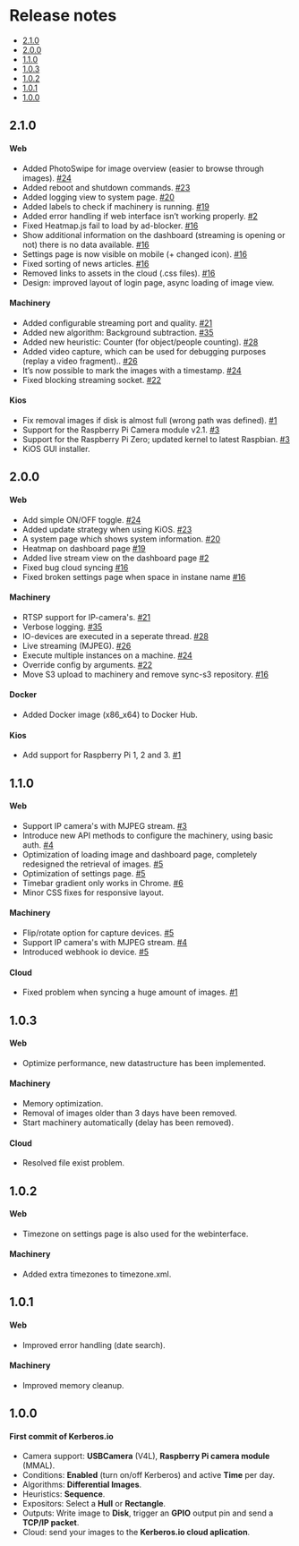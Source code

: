 # Release notes

* [2.1.0](#2-1-0)
* [2.0.0](#2-0-0)
* [1.1.0](#1-1-0)
* [1.0.3](#1-0-3)
* [1.0.2](#1-0-2)
* [1.0.1](#1-0-1)
* [1.0.0](#1-0-0)

<a name="2-1-0"></a>
## 2.1.0

#### Web

* Added PhotoSwipe for image overview (easier to browse through images). [#24](https://github.com/kerberos-io/web/issues/24)
* Added reboot and shutdown commands. [#23](https://github.com/kerberos-io/web/issues/23)
* Added logging view to system page. [#20](https://github.com/kerberos-io/web/issues/20)
* Added labels to check if machinery is running. [#19](https://github.com/kerberos-io/web/issues/19)
* Added error handling if web interface isn’t working properly. [#2](https://github.com/kerberos-io/web/issues/2)
* Fixed Heatmap.js fail to load by ad-blocker. [#16](https://github.com/kerberos-io/web/issues/16)
* Show additional information on the dashboard (streaming is opening or not) there is no data available. [#16](https://github.com/kerberos-io/web/issues/16)
* Settings page is now visible on mobile (+ changed icon). [#16](https://github.com/kerberos-io/web/issues/16)
* Fixed sorting of news articles. [#16](https://github.com/kerberos-io/web/issues/16)
* Removed links to assets in the cloud (.css files). [#16](https://github.com/kerberos-io/web/issues/16)
* Design: improved layout of login page, async loading of image view.

#### Machinery

* Added configurable streaming port and quality. [#21](https://github.com/kerberos-io/machinery/issues/21)
* Added new algorithm: Background subtraction. [#35](https://github.com/kerberos-io/machinery/issues/35)
* Added new heuristic: Counter (for object/people counting). [#28](https://github.com/kerberos-io/machinery/issues/28)
* Added video capture, which can be used for debugging purposes (replay a video fragment).. [#26](https://github.com/kerberos-io/machinery/issues/26)
* It’s now possible to mark the images with a timestamp. [#24](https://github.com/kerberos-io/machinery/issues/24)
* Fixed blocking streaming socket. [#22](https://github.com/kerberos-io/machinery/issues/22)

#### Kios

* Fix removal images if disk is almost full (wrong path was defined). [#1](https://github.com/kerberos-io/kios/issues/1)
* Support for the Raspberry Pi Camera module v2.1. [#3](https://github.com/kerberos-io/kios/issues/3)
* Support for the Raspberry Pi Zero; updated kernel to latest Raspbian. [#3](https://github.com/kerberos-io/kios/issues/3)
* KiOS GUI installer.

<a name="2-0-0"></a>
## 2.0.0

#### Web

* Add simple ON/OFF toggle. [#24](https://github.com/kerberos-io/web/issues/24)
* Added update strategy when using KiOS. [#23](https://github.com/kerberos-io/web/issues/23)
* A system page which shows system information. [#20](https://github.com/kerberos-io/web/issues/20)
* Heatmap on dashboard page [#19](https://github.com/kerberos-io/web/issues/19)
* Added live stream view on the dashboard page [#2](https://github.com/kerberos-io/web/issues/2)
* Fixed bug cloud syncing [#16](https://github.com/kerberos-io/web/issues/16)
* Fixed broken settings page when space in instane name [#16](https://github.com/kerberos-io/web/issues/16)

#### Machinery

* RTSP support for IP-camera's. [#21](https://github.com/kerberos-io/machinery/issues/21)
* Verbose logging. [#35](https://github.com/kerberos-io/machinery/issues/35)
* IO-devices are executed in a seperate thread. [#28](https://github.com/kerberos-io/machinery/issues/28)
* Live streaming (MJPEG). [#26](https://github.com/kerberos-io/machinery/issues/26)
* Execute multiple instances on a machine. [#24](https://github.com/kerberos-io/machinery/issues/24)
* Override config by arguments. [#22](https://github.com/kerberos-io/machinery/issues/22)
* Move S3 upload to machinery and remove sync-s3 repository. [#16](https://github.com/kerberos-io/machinery/issues/16)

#### Docker

* Added Docker image (x86_x64) to Docker Hub.

#### Kios

* Add support for Raspberry Pi 1, 2 and 3. [#1](https://github.com/kerberos-io/kios/issues/1)

<a name="1-1-0"></a>
## 1.1.0

#### Web

* Support IP camera's with MJPEG stream. [#3](https://github.com/kerberos-io/web/issues/3)
* Introduce new API methods to configure the machinery, using basic auth. [#4](https://github.com/kerberos-io/web/issues/4)
* Optimization of loading image and dashboard page, completely redesigned the retrieval of images. [#5](https://github.com/kerberos-io/web/issues/5)
* Optimization of settings page. [#5](https://github.com/kerberos-io/web/issues/5)
* Timebar gradient only works in Chrome. [#6](https://github.com/kerberos-io/web/issues/6)
* Minor CSS fixes for responsive layout.

#### Machinery

* Flip/rotate option for capture devices. [#5](https://github.com/kerberos-io/machinery/issues/1)
* Support IP camera's with MJPEG stream. [#4](https://github.com/kerberos-io/machinery/issues/4)
* Introduced webhook io device. [#5](https://github.com/kerberos-io/machinery/issues/5)

#### Cloud

* Fixed problem when syncing a huge amount of images. [#1](https://github.com/kerberos-io/sync-s3/issues/1)

<a name="1-0-3"></a>
## 1.0.3

#### Web

* Optimize performance, new datastructure has been implemented.

#### Machinery

* Memory optimization.
* Removal of images older than 3 days have been removed.
* Start machinery automatically (delay has been removed).

#### Cloud

* Resolved file exist problem.

<a name="1-0-2"></a>
## 1.0.2

#### Web

* Timezone on settings page is also used for the webinterface.

#### Machinery

* Added extra timezones to timezone.xml.

<a name="1-0-1"></a>
## 1.0.1

#### Web

* Improved error handling (date search).

#### Machinery

* Improved memory cleanup.

<a name="1-0-0"></a>
## 1.0.0

#### First commit of Kerberos.io

* Camera support: **USBCamera** (V4L), **Raspberry Pi camera module** (MMAL).
* Conditions: **Enabled** (turn on/off Kerberos) and active **Time** per day.
* Algorithms: **Differential Images**.
* Heuristics: **Sequence**.
* Expositors: Select a **Hull** or **Rectangle**.
* Outputs: Write image to **Disk**, trigger an **GPIO** output pin and send a **TCP/IP packet**.
* Cloud: send your images to the **Kerberos.io cloud aplication**.